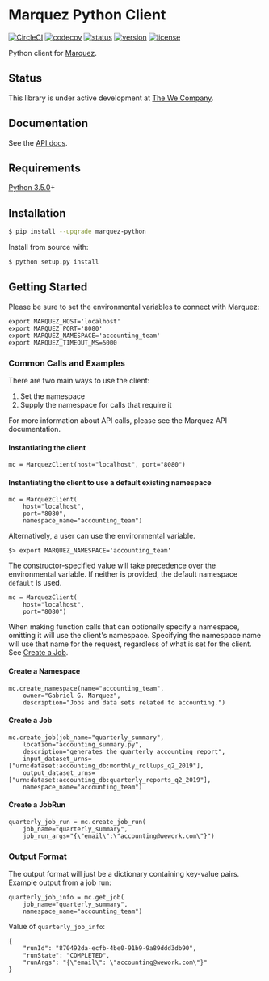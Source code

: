 # Marquez Python Client

[![CircleCI](https://circleci.com/gh/MarquezProject/marquez-python/tree/master.svg?style=shield)](https://circleci.com/gh/MarquezProject/marquez-python/tree/master) [![codecov](https://codecov.io/gh/MarquezProject/marquez-python/branch/master/graph/badge.svg)](https://codecov.io/gh/MarquezProject/marquez-python/branch/master) [![status](https://img.shields.io/badge/status-WIP-yellow.svg)](#status) [![version](https://img.shields.io/pypi/v/marquez-python.svg)](https://pypi.python.org/pypi/marquez-python) [![license](https://img.shields.io/badge/license-Apache_2.0-blue.svg)](https://raw.githubusercontent.com/MarquezProject/marquez-python/master/LICENSE)

Python client for [Marquez](https://github.com/MarquezProject/marquez).

## Status

This library is under active development at [The We Company](https://www.we.co). 

## Documentation

See the [API docs](https://marquezproject.github.io/marquez/openapi.html).

## Requirements

[Python 3.5.0](https://www.python.org/downloads/)+

## Installation

```bash
$ pip install --upgrade marquez-python
```

Install from source with:

```bash
$ python setup.py install
```

## Getting Started

Please be sure to set the environmental variables to connect with Marquez:

```
export MARQUEZ_HOST='localhost'
export MARQUEZ_PORT='8080'
export MARQUEZ_NAMESPACE='accounting_team'
export MARQUEZ_TIMEOUT_MS=5000
```

### Common Calls and Examples
There are two main ways to use the client:
1. Set the namespace
2. Supply the namespace for calls that require it

For more information about API calls, please see the Marquez API documentation.

#### Instantiating the client
```
mc = MarquezClient(host="localhost", port="8080")
```

#### Instantiating the client to use a default existing namespace
```
mc = MarquezClient(
    host="localhost",
    port="8080",
    namespace_name="accounting_team")
```

Alternatively, a user can use the environmental variable.
```
$> export MARQUEZ_NAMESPACE='accounting_team'
```
The constructor-specified value will take precedence over
the environmental variable. If neither is provided, the default
namespace `default` is used. 
```
mc = MarquezClient(
    host="localhost",
    port="8080")
```
When making function calls that can optionally specify
a namespace, omitting it will use the client's namespace. Specifying the namespace name
will use that name for the request, regardless of what is set for the client.
See [Create a Job](#Create-a-Job). 

#### Create a Namespace
``` 
mc.create_namespace(name="accounting_team",
    owner="Gabriel G. Marquez",
    description="Jobs and data sets related to accounting.")

```

#### Create a Job
```
mc.create_job(job_name="quarterly_summary",
    location="accounting_summary.py",
    description="generates the quarterly accounting report",
    input_dataset_urns=["urn:dataset:accounting_db:monthly_rollups_q2_2019"],
    output_dataset_urns=["urn:dataset:accounting_db:quarterly_reports_q2_2019"],
    namespace_name="accounting_team")
```

#### Create a JobRun
```
quarterly_job_run = mc.create_job_run(
    job_name="quarterly_summary",
    job_run_args="{\"email\":\"accounting@wework.com\"}")
```

### Output Format
The output format will just be a dictionary containing key-value pairs.
Example output from a job run:
```
quarterly_job_info = mc.get_job(
    job_name="quarterly_summary",
    namespace_name="accounting_team")
```
Value of `quarterly_job_info`:
```
{
    "runId": "870492da-ecfb-4be0-91b9-9a89ddd3db90",
    "runState": "COMPLETED",
    "runArgs": "{\"email\": \"accounting@wework.com\"}"
}
```
